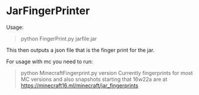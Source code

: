 # JarFingerPrinter

Usage:
>python FingerPrint.py jarfile.jar

This then outputs a json file that is the finger print for the jar.


For usage with mc you need to run:
>python MinecraftFingerprint.py version
Currently fingerprints for most MC versions and also snapshots starting that 16w22a are at https://minecraft16.ml/minecraft/jar_fingerprints


